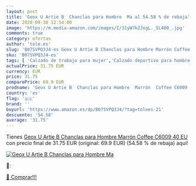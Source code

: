 ```yaml
---
layout: post
title: 'Geox U Artie B  Chanclas para Hombre  Ma al 54.58 % de rebaja'
date: 2020-09-30 12:54:00
image: 'https://m.media-amazon.com/images/I/31yW7kZJxgL._SL400_.jpg'
comments: true
category: ofertas
author: 'tole.es'
slug: 'B07SVPQ3J4-es Geox U Artie B Chanclas para Hombre Marrón Coffee C6009 40 EU'
sku: 'B07SVPQ3J4-es'
tags: [ 'Calzado de trabajo para mujer','Calzado deportivo para hombre','Calzado sanitario y de hostelería para mujer','Chanclas y sandalias de piscina para hombre','Sandalias y chanclas para niña','Zapatillas y calzado deportivo para hombre','Zapatos','Zapatos para hombre','Zapatos para mujer','Zapatos para niñas pequeñas','Zapatos y complementos','Zuecos sanitarios y de hostelería para mujer','Zuecos y mules para hombre','chanclas', ]
actualPrice: 31.75 EUR
currency: EUR
price: 31.75
comparePrice: 69.9 EUR
prodname: 'Geox U Artie B  Chanclas para Hombre  Marrón  Coffee C6009   40 EU'
country: 'es'
flag: '🇪🇸'
brand: ''
buyurl: 'https://www.amazon.es/dp/B07SVPQ3J4/?tag=tolees-21'
descuento: '54.58'
average: '31.75'
---
```


Tienes [Geox U Artie B  Chanclas para Hombre  Marrón  Coffee C6009   40 EU](https://www.amazon.es/dp/B07SVPQ3J4/?tag=tolees-21) con precio final de  31.75 EUR (original: 69.9 EUR) (54.58 %  de rebaja) aqui!

[![Geox U Artie B  Chanclas para Hombre  Ma](https://m.media-amazon.com/images/I/31yW7kZJxgL._SL400_.jpg)](https://www.amazon.es/dp/B07SVPQ3J4/?tag=tolees-21)

🔎:


[🛒 Comprar!!!](https://www.amazon.es/dp/B07SVPQ3J4/?tag=tolees-21)
